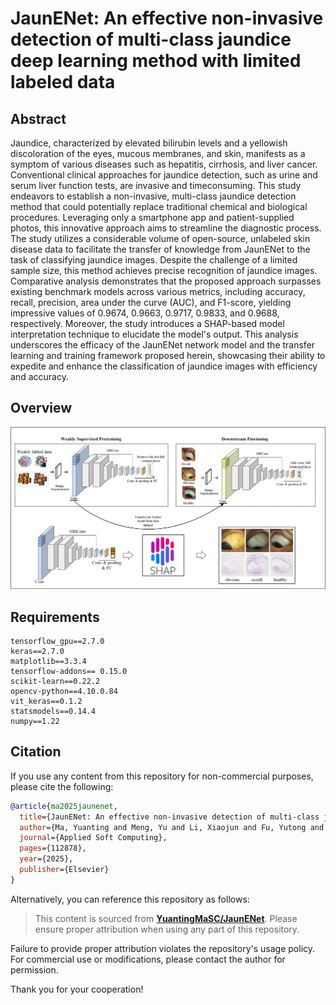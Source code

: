<!--
 * @Author       : Yuanting Ma
 * @Github       : https://github.com/YuantingMaSC
 * @LastEditors  : Yuanting_Ma 
 * @Date         : 2024-12-06 09:16:50
 * @LastEditTime : 2025-02-20 14:36:45
 * @FilePath     : /JaunENet/README.md
 * @Description  : 
 * Copyright (c) 2024 by Yuanting_Ma@163.com, All Rights Reserved. 
-->
# JaunENet: An effective non-invasive detection of multi-class jaundice deep learning method with limited labeled data

## Abstract
Jaundice, characterized by elevated bilirubin levels and a yellowish discoloration of the eyes, mucous membranes, and skin, manifests as a symptom of various diseases such as hepatitis, cirrhosis, and liver cancer. Conventional clinical approaches for jaundice detection, such as urine and serum liver function tests, are invasive and timeconsuming. This study endeavors to establish a non-invasive, multi-class jaundice detection method that could potentially replace traditional chemical and biological procedures. Leveraging only a smartphone app and patient-supplied photos, this innovative approach aims to streamline the diagnostic process. The study utilizes a considerable volume of open-source, unlabeled skin disease data to facilitate the transfer of knowledge from JaunENet to the task of classifying jaundice images. Despite the challenge of a limited sample size, this method achieves precise recognition of jaundice images. Comparative analysis demonstrates that the proposed approach surpasses existing benchmark models across various metrics, including accuracy, recall, precision, area under the curve (AUC), and F1-score, yielding impressive values of 0.9674, 0.9663, 0.9717, 0.9833, and 0.9688, respectively. Moreover, the study introduces a SHAP-based model interpretation technique to elucidate the model's output. This analysis underscores the efficacy of the JaunENet network model and the transfer learning and training framework proposed herein, showcasing their ability to expedite and enhance the classification of jaundice images with efficiency and accuracy.

## Overview
![Overview of JaunENet](ROCplot/Overview.png)

## Requirements
```
tensorflow_gpu==2.7.0
keras==2.7.0
matplotlib==3.3.4
tensorflow-addons== 0.15.0
scikit-learn==0.22.2
opencv-python==4.10.0.84
vit_keras==0.1.2
statsmodels==0.14.4
numpy==1.22
```


## Citation

If you use any content from this repository for non-commercial purposes, please cite the following:
```bibtex
@article{ma2025jaunenet,
  title={JaunENet: An effective non-invasive detection of multi-class jaundice deep learning method with limited labeled data},
  author={Ma, Yuanting and Meng, Yu and Li, Xiaojun and Fu, Yutong and Xu, Yan and Lu, Yanfei and Weng, Futian},
  journal={Applied Soft Computing},
  pages={112878},
  year={2025},
  publisher={Elsevier}
}
```

<!--
@article{yuanting2025JaunENet,
  title={JaunENet: An effective non-invasive detection of multi-class jaundice deep learning method with limited labeled data},
  author={Yuanting Ma, Yu Meng, Xiaojun Li, Yutong Fu, Yan Xu, Yanfei Lu, Futian Weng},
  journal={...},
  pages={...},
  year={2025},
  publisher={...}
}
-->

Alternatively, you can reference this repository as follows:

> This content is sourced from **[YuantingMaSC/JaunENet](https://https://github.com/YuantingMaSC/JaunENet)**. Please ensure proper attribution when using any part of this repository.

Failure to provide proper attribution violates the repository's usage policy. For commercial use or modifications, please contact the author for permission.

Thank you for your cooperation!
